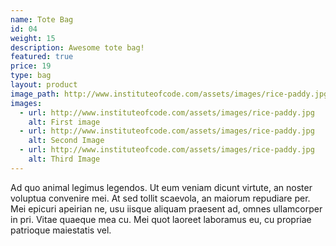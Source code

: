 ```yaml
---
name: Tote Bag
id: 04
weight: 15
description: Awesome tote bag!
featured: true
price: 19
type: bag
layout: product
image_path: http://www.instituteofcode.com/assets/images/rice-paddy.jpg
images:
  - url: http://www.instituteofcode.com/assets/images/rice-paddy.jpg
    alt: First image
  - url: http://www.instituteofcode.com/assets/images/rice-paddy.jpg
    alt: Second Image
  - url: http://www.instituteofcode.com/assets/images/rice-paddy.jpg
    alt: Third Image
---
```


Ad quo animal legimus legendos. Ut eum veniam dicunt virtute, an noster voluptua convenire mei. At sed tollit scaevola, an maiorum repudiare per. Mei epicuri apeirian ne, usu iisque aliquam praesent ad, omnes ullamcorper in pri. Vitae quaeque mea cu. Mei quot laoreet laboramus eu, cu propriae patrioque maiestatis vel.
